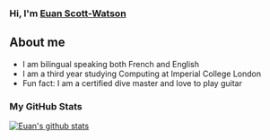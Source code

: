### Hi, I'm [Euan Scott-Watson][linkedIn]

## About me
- I am bilingual speaking both French and English
- I am a third year studying Computing at Imperial College London
- Fun fact: I am a certified dive master and love to play guitar

[linkedIn]: https://www.linkedin.com/in/euan-scott-watson-4211951b7/

### My GitHub Stats

<a href="https://github.com/anuraghazra/github-readme-stats">
  <img align="center" src="https://github-readme-stats.euanscottwatson.vercel.app/api?username=euanscottwatson&show_icons=true&include_all_commits=true&theme=material-palenight" alt="Euan's github stats" />
</a>